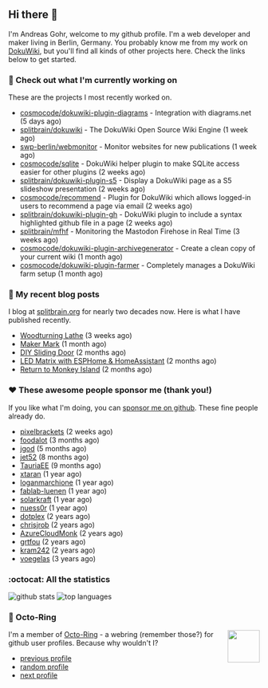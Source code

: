 ## Hi there :wave:

I'm Andreas Gohr, welcome to my github profile. I'm a web developer and maker living in Berlin, Germany. You probably know me from my work on [DokuWiki](https://github.com/splitbrain/dokuwiki), but you'll find all kinds of other projects here. Check the links below to get started.

### :hammer: Check out what I'm currently working on

These are the projects I most recently worked on.


- [cosmocode/dokuwiki-plugin-diagrams](https://github.com/cosmocode/dokuwiki-plugin-diagrams) - Integration with diagrams.net (5 days ago)
- [splitbrain/dokuwiki](https://github.com/splitbrain/dokuwiki) - The DokuWiki Open Source Wiki Engine (1 week ago)
- [swp-berlin/webmonitor](https://github.com/swp-berlin/webmonitor) - Monitor websites for new publications (1 week ago)
- [cosmocode/sqlite](https://github.com/cosmocode/sqlite) - DokuWiki helper plugin to make SQLite access easier for other plugins (2 weeks ago)
- [splitbrain/dokuwiki-plugin-s5](https://github.com/splitbrain/dokuwiki-plugin-s5) - Display a DokuWiki page as a S5 slideshow presentation (2 weeks ago)
- [cosmocode/recommend](https://github.com/cosmocode/recommend) - Plugin for DokuWiki which allows logged-in users to recommend a page via email (2 weeks ago)
- [splitbrain/dokuwiki-plugin-gh](https://github.com/splitbrain/dokuwiki-plugin-gh) - DokuWiki plugin to include a syntax highlighted github file in a page (2 weeks ago)
- [splitbrain/mfhf](https://github.com/splitbrain/mfhf) - Monitoring the Mastodon Firehose in Real Time (3 weeks ago)
- [cosmocode/dokuwiki-plugin-archivegenerator](https://github.com/cosmocode/dokuwiki-plugin-archivegenerator) - Create a clean copy of your current wiki (1 month ago)
- [cosmocode/dokuwiki-plugin-farmer](https://github.com/cosmocode/dokuwiki-plugin-farmer) - Completely manages a DokuWiki farm setup (1 month ago)

### :scroll: My recent blog posts

I blog at [splitbrain.org](https://www.splitbrain.org) for nearly two decades now. Here is what I have published recently.


- [Woodturning Lathe](https://www.splitbrain.org/blog/2022-11/23-woodturning_lathe) (3 weeks ago)
- [Maker Mark](https://www.splitbrain.org/blog/2022-10/26-maker_mark) (1 month ago)
- [DIY Sliding Door](https://www.splitbrain.org/blog/2022-10/15-diy_sliding_door) (2 months ago)
- [LED Matrix with ESPHome &amp; HomeAssistant](https://www.splitbrain.org/blog/2022-10/09-led_matrix_with_esphome_and_homeassistant) (2 months ago)
- [Return to Monkey Island](https://www.splitbrain.org/blog/2022-09/25-return_to_monkey_island) (2 months ago)

### :hearts:️ These awesome people sponsor me (thank you!)

If you like what I'm doing, you can [sponsor me on github](https://github.com/sponsors/splitbrain). These fine people already do.


- [pixelbrackets](https://github.com/pixelbrackets) (2 weeks ago)
- [foodalot](https://github.com/foodalot) (3 months ago)
- [jgod](https://github.com/jgod) (5 months ago)
- [jet52](https://github.com/jet52) (8 months ago)
- [TauriaEE](https://github.com/TauriaEE) (9 months ago)
- [xtaran](https://github.com/xtaran) (1 year ago)
- [loganmarchione](https://github.com/loganmarchione) (1 year ago)
- [fablab-luenen](https://github.com/fablab-luenen) (1 year ago)
- [solarkraft](https://github.com/solarkraft) (1 year ago)
- [nuess0r](https://github.com/nuess0r) (1 year ago)
- [dotplex](https://github.com/dotplex) (2 years ago)
- [chrisjrob](https://github.com/chrisjrob) (2 years ago)
- [AzureCloudMonk](https://github.com/AzureCloudMonk) (2 years ago)
- [grtfou](https://github.com/grtfou) (2 years ago)
- [kram242](https://github.com/kram242) (2 years ago)
- [voegelas](https://github.com/voegelas) (3 years ago)

### :octocat: All the statistics

 ![github stats](https://github-readme-stats.vercel.app/api?username=splitbrain&show_icons=true&hide_title=true)
![top languages](https://github-readme-stats.vercel.app/api/top-langs/?username=splitbrain&layout=compact)


### :octopus: Octo-Ring

<img width="64" height="65" src="https://octo-ring.com/static/img/octo.png" align="right" alt="">

I'm a member of [Octo-Ring](https://octo-ring.com/) - a webring (remember those?) for github user profiles. Because why wouldn't I? 

* [previous profile](https://octo-ring.com/p/splitbrain/prev)
* [random profile](https://octo-ring.com/p/splitbrain/random)
* [next profile](https://octo-ring.com/p/splitbrain/next)

